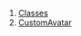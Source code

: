

1. [Classes](file-___home_harshil_Desktop_open-source_palisadoes_talawa_lib_widgets_custom_avatar/#classes)
2. [CustomAvatar](file-___home_harshil_Desktop_open-source_palisadoes_talawa_lib_widgets_custom_avatar/CustomAvatar-class.html)
